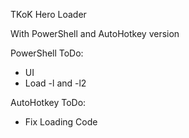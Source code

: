 TKoK Hero Loader

With PowerShell and AutoHotkey version


PowerShell
ToDo:
- UI
- Load -l and -l2

AutoHotkey
ToDo:
- Fix Loading Code